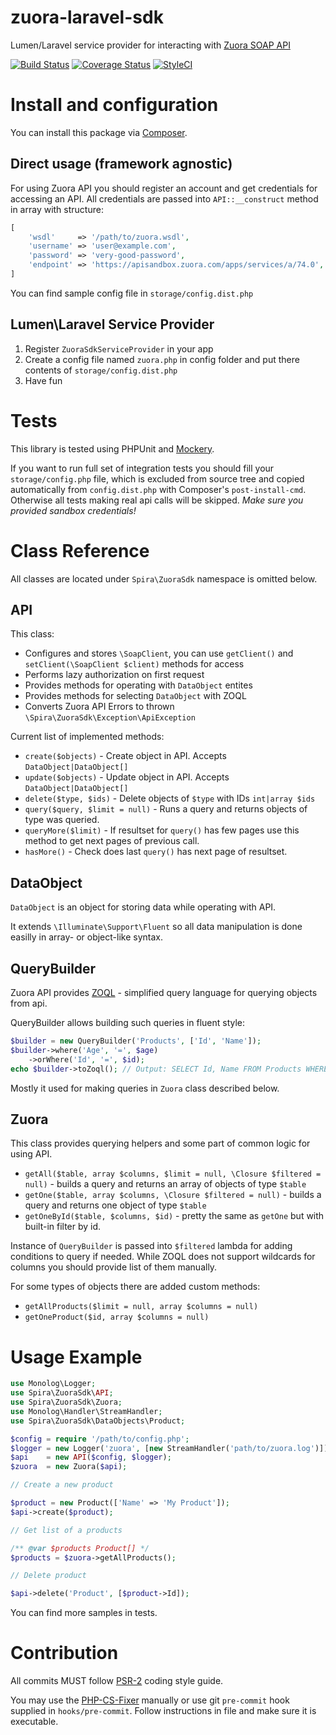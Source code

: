 # zuora-laravel-sdk
Lumen/Laravel service provider for interacting with [Zuora SOAP API](https://knowledgecenter.zuora.com/BC_Developers/SOAP_API)

[![Build Status](https://travis-ci.org/spira/zuora-laravel-sdk.svg?branch=master)](https://travis-ci.org/spira/zuora-laravel-sdk) 
[![Coverage Status](https://coveralls.io/repos/github/spira/zuora-laravel-sdk/badge.svg?branch=master)](https://coveralls.io/github/spira/zuora-laravel-sdk?branch=master)
[![StyleCI](https://styleci.io/repos/50143983/shield)](https://styleci.io/repos/50143983)

# Install and configuration

You can install this package via [Composer](http://getcomposer.org).

## Direct usage (framework agnostic)

For using Zuora API you should register an account and get credentials for accessing an API.
All credentials are passed into `API::__construct` method in array with structure:
~~~ php
[
    'wsdl'     => '/path/to/zuora.wsdl',
    'username' => 'user@example.com',
    'password' => 'very-good-password',
    'endpoint' => 'https://apisandbox.zuora.com/apps/services/a/74.0',
]
~~~
You can find sample config file in `storage/config.dist.php`

## Lumen\Laravel Service Provider

1. Register `ZuoraSdkServiceProvider` in your app
2. Create a config file named `zuora.php` in config folder and put there contents of `storage/config.dist.php`
3. Have fun

# Tests

This library is tested using PHPUnit and [Mockery](http://docs.mockery.io/en/latest/index.html).

If you want to run full set of integration tests you should fill your `storage/config.php` file, which is excluded from source tree and copied automatically from `config.dist.php` with Composer's `post-install-cmd`. Otherwise all tests making real api calls will be skipped. *Make sure you provided sandbox credentials!*

# Class Reference

All classes are located under `Spira\ZuoraSdk` namespace is omitted below.

## API

This class:
* Configures and stores `\SoapClient`, you can use `getClient()` and `setClient(\SoapClient $client)` methods for access
* Performs lazy authorization on first request 
* Provides methods for operating with `DataObject` entites
* Provides methods for selecting `DataObject` with ZOQL
* Converts Zuora API Errors to thrown `\Spira\ZuoraSdk\Exception\ApiException`

Current list of implemented methods:
* `create($objects)` - Create object in API. Accepts `DataObject|DataObject[]`
* `update($objects)` - Update object in API. Accepts `DataObject|DataObject[]`
* `delete($type, $ids)` - Delete objects of `$type` with IDs `int|array $ids`
* `query($query, $limit = null)` - Runs a query and returns objects of type was queried.
* `queryMore($limit)` - If resultset for `query()` has few pages use this method to get next pages of previous call.
* `hasMore()` - Check does last `query()` has next page of resultset.

## DataObject

`DataObject` is an object for storing data while operating with API. 

It extends `\Illuminate\Support\Fluent` so all data manipulation is done easilly in array- or object-like syntax.

## QueryBuilder

Zuora API provides [ZOQL](https://knowledgecenter.zuora.com/BC_Developers/SOAP_API/M_Zuora_Object_Query_Language) - simplified query language for querying objects from api.

QueryBuilder allows building such queries in fluent style:
~~~ php
$builder = new QueryBuilder('Products', ['Id', 'Name']);
$builder->where('Age', '=', $age)
    ->orWhere('Id', '=', $id);
echo $builder->toZoql(); // Output: SELECT Id, Name FROM Products WHERE Age = 18 OR Id = 1
~~~

Mostly it used for making queries in `Zuora` class described below.

## Zuora

This class provides querying helpers and some part of common logic for using API.

* `getAll($table, array $columns, $limit = null, \Closure $filtered = null)` - builds a query and returns an array of objects of type `$table`
* `getOne($table, array $columns, \Closure $filtered = null)` - builds a query and returns one object of type `$table`
* `getOneById($table, $columns, $id)` - pretty the same as `getOne` but with built-in filter by id.

Instance of `QueryBuilder` is passed into `$filtered` lambda for adding conditions to query if needed.
While ZOQL does not support wildcards for columns you should provide list of them manually.

For some types of objects there are added custom methods:
* `getAllProducts($limit = null, array $columns = null)`
* `getOneProduct($id, array $columns = null)`

# Usage Example

~~~ php
use Monolog\Logger;
use Spira\ZuoraSdk\API;
use Spira\ZuoraSdk\Zuora;
use Monolog\Handler\StreamHandler;
use Spira\ZuoraSdk\DataObjects\Product;

$config = require '/path/to/config.php';
$logger = new Logger('zuora', [new StreamHandler('path/to/zuora.log')]); // optional logger usage
$api    = new API($config, $logger);
$zuora  = new Zuora($api);

// Create a new product

$product = new Product(['Name' => 'My Product']);
$api->create($product);

// Get list of a products

/** @var $products Product[] */
$products = $zuora->getAllProducts();

// Delete product

$api->delete('Product', [$product->Id]);
~~~

You can find more samples in tests.

# Contribution

All commits MUST follow [PSR-2](https://github.com/php-fig/fig-standards/blob/master/accepted/PSR-2-coding-style-guide.md) coding style guide.

You may use the [PHP-CS-Fixer](https://github.com/FriendsOfPHP/PHP-CS-Fixer) manually or use git `pre-commit` hook supplied in `hooks/pre-commit`. Follow instructions in file and make sure it is executable.
